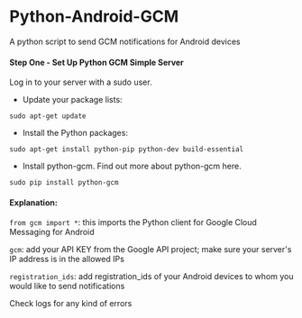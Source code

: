 # Python-Android-GCM
A python script to send GCM notifications for Android devices

#### Step One - Set Up Python GCM Simple Server
Log in to your server with a sudo user.

* Update your package lists:

```shell
sudo apt-get update
```

* Install the Python packages:

```shell
sudo apt-get install python-pip python-dev build-essential
```

* Install python-gcm. Find out more about python-gcm here.

```shell
sudo pip install python-gcm
```

#### Explanation:

<code>from gcm import *</code>: this imports the Python client for Google Cloud Messaging for Android

<code>gcm</code>: add your API KEY from the Google API project; make sure your server's IP address is in the allowed IPs

<code>registration_ids</code>: add registration_ids of your Android devices to whom you would like to send notifications

Check logs for any kind of errors
